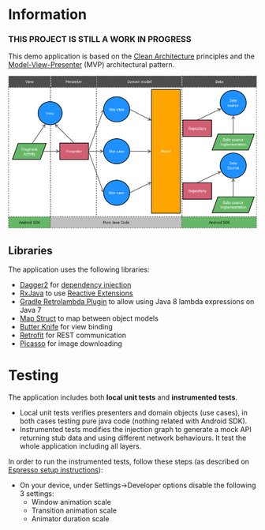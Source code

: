 # Information

### THIS PROJECT IS STILL A WORK IN PROGRESS

This demo application is based on the [Clean Architecture](https://blog.8thlight.com/uncle-bob/2012/08/13/the-clean-architecture.html) principles and the [Model-View-Presenter](https://en.wikipedia.org/wiki/Model%E2%80%93view%E2%80%93presenter) (MVP) architectural pattern.

![Application architecture](architecture.png)

## Libraries

The application uses the following libraries:

* [Dagger2](https://google.github.io/dagger/) for [dependency injection](https://en.wikipedia.org/wiki/Dependency_injection)
* [RxJava](https://github.com/ReactiveX/RxJava) to use [Reactive Extensions](http://reactivex.io)
* [Gradle Retrolambda Plugin](https://github.com/evant/gradle-retrolambda) to allow using Java 8 lambda expressions on Java 7
* [Map Struct](http://mapstruct.org/) to map between object models
* [Butter Knife](http://jakewharton.github.io/butterknife/) for view binding
* [Retrofit](http://square.github.io/retrofit/) for REST communication
* [Picasso](http://square.github.io/picasso/) for image downloading

# Testing

The application includes both **local unit tests** and **instrumented tests**.

* Local unit tests verifies presenters and domain objects (use cases), in both cases testing pure java code (nothing related with Android SDK).
* Instrumented tests modifies the injection graph to generate a mock API returning stub data and using different network behaviours. It test the whole application including all layers.

In order to run the instrumented tests, follow these steps (as described on [Espresso setup instructions](https://google.github.io/android-testing-support-library/docs/espresso/setup/index.html#setup-your-test-environment)):

* On your device, under Settings->Developer options disable the following 3 settings:
    * Window animation scale
    * Transition animation scale
    * Animator duration scale
